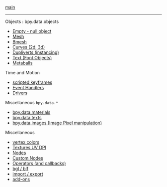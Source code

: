 [main](https://github.com/zeffii/BlenderPythonRecipes/wiki)  
______
Objects : bpy.data.objects  

- [Empty - null object](Empty-(null-object))  
- [Mesh](Mesh)  
- [Bmesh](BMesh)  
- [Curves (2d, 3d)](Curves)  
- [Dupliverts (instancing)](Dupliverts)  
- [Text (Font Objects)](Text)  
- [Metaballs](Metaballs)  

Time and Motion 

- [scripted keyframes](Keyframes)  
- [Event Handlers](EventHandlers)  
- [Drivers](Drivers)  

Miscellaneous `bpy.data.*`  

- [bpy.data.materials](bpy_data_materials)  
- [bpy.data.texts](bpy_data_texts)  
- [bpy.data.images (Image Pixel manipulation)](Image_Pixels)  

Miscellaneous  

- [vertex colors](VertexColors)  
- [Textures UV DPI](UV---DPI-(variable-or-homogeneous))  
- [Nodes](Nodes)  
- [Custom Nodes](CustomNodes)  
- [Operators (and callbacks)](Operators)  
- [bgl / blf](bgl_blf)  
- [import / export](IO)  
- [add-ons](Add-ons)  
